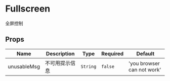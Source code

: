 # Fullscreen

全屏控制

## Props

<!-- @vuese:Fullscreen:props:start -->
|Name|Description|Type|Required|Default|
|---|---|---|---|---|
|unusableMsg|不可用提示信息|`String`|`false`|'you browser can not work'|

<!-- @vuese:Fullscreen:props:end -->


